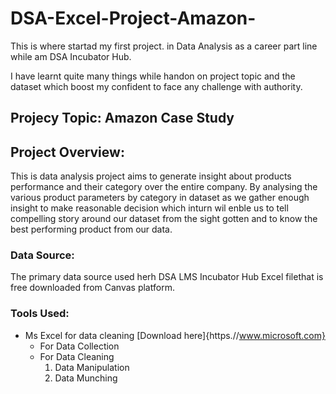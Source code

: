 # DSA-Excel-Project-Amazon-
This is where startad my first project. in Data Analysis as a career part line while am DSA Incubator Hub.

I have learnt quite many things while handon on project topic and the dataset which boost my confident to face any challenge with authority.

## Projecy Topic: Amazon Case Study

## Project Overview: 
This is data analysis project aims to generate insight about products performance and their category over the entire company. By analysing the various product parameters by category in dataset as we gather enough insight to make reasonable decision which inturn wil enble us to tell compelling story around our dataset from the sight gotten and to know the best performing product from our data.

### Data Source:
The primary data source used herh DSA LMS Incubator Hub Excel filethat is free downloaded from Canvas platform.

### Tools Used:
- Ms Excel for data cleaning [Download here]{https.//www.microsoft.com}
    - For Data Collection
    - For Data Cleaning
      1. Data Manipulation
      2. Data Munching


